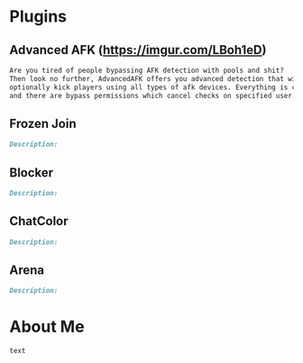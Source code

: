# Plugins

## Advanced AFK (https://imgur.com/LBoh1eD)

```markdown
Are you tired of people bypassing AFK detection with pools and shit? 
Then look no further, AdvancedAFK offers you advanced detection that will detect and 
optionally kick players using all types of afk devices. Everything is customizable in the config 
and there are bypass permissions which cancel checks on specified user.
```

## Frozen Join

```markdown
Description:
```

## Blocker

```markdown
Description:
```

## ChatColor

```markdown
Description:
```

## Arena

```markdown
Description:
```


# About Me

```markdown
text
```
